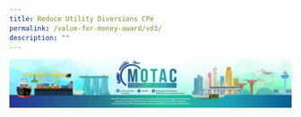 ```yaml
---
title: Reduce Utility Diversions CPe
permalink: /value-for-money-award/vd3/
description: ""
---
```

![](/images/hero.png)

